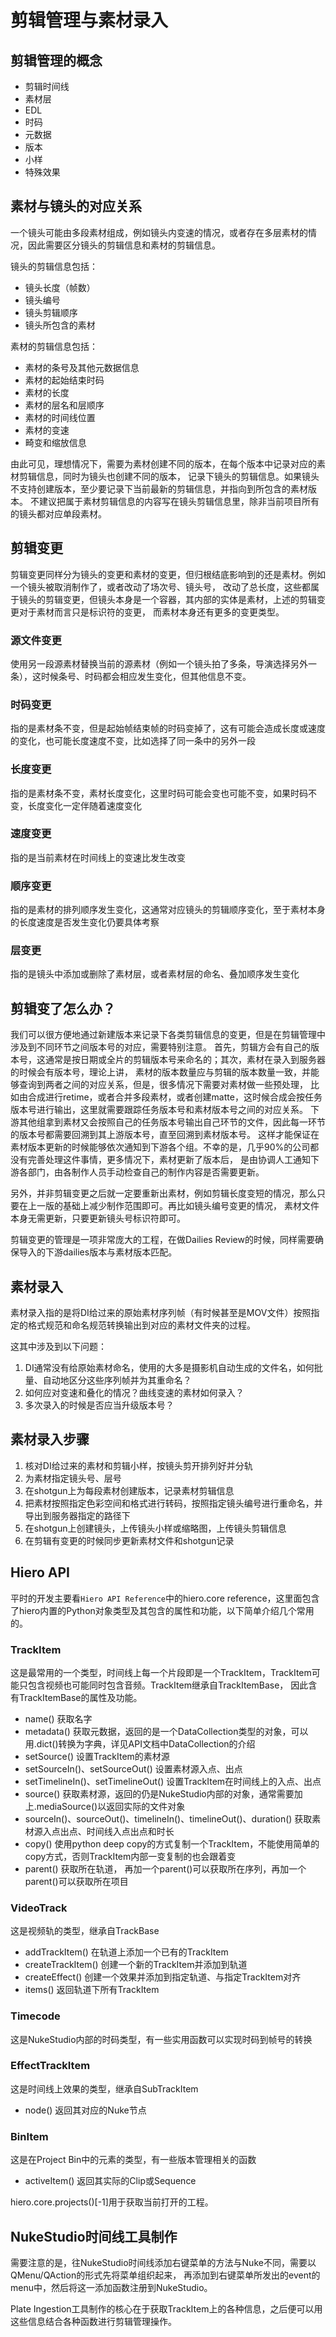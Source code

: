 # 剪辑管理与素材录入

## 剪辑管理的概念

* 剪辑时间线
* 素材层
* EDL
* 时码
* 元数据
* 版本
* 小样
* 特殊效果

## 素材与镜头的对应关系

一个镜头可能由多段素材组成，例如镜头内变速的情况，或者存在多层素材的情况，因此需要区分镜头的剪辑信息和素材的剪辑信息。

镜头的剪辑信息包括：
* 镜头长度（帧数）
* 镜头编号
* 镜头剪辑顺序
* 镜头所包含的素材

素材的剪辑信息包括：
* 素材的条号及其他元数据信息
* 素材的起始结束时码
* 素材的长度
* 素材的层名和层顺序
* 素材的时间线位置
* 素材的变速
* 畸变和缩放信息

由此可见，理想情况下，需要为素材创建不同的版本，在每个版本中记录对应的素材剪辑信息，同时为镜头也创建不同的版本，
记录下镜头的剪辑信息。如果镜头不支持创建版本，至少要记录下当前最新的剪辑信息，并指向到所包含的素材版本。
不建议把属于素材剪辑信息的内容写在镜头剪辑信息里，除非当前项目所有的镜头都对应单段素材。

## 剪辑变更

剪辑变更同样分为镜头的变更和素材的变更，但归根结底影响到的还是素材。例如一个镜头被取消制作了，或者改动了场次号、镜头号，
改动了总长度，这些都属于镜头的剪辑变更，但镜头本身是一个容器，其内部的实体是素材，上述的剪辑变更对于素材而言只是标识符的变更，
而素材本身还有更多的变更类型。

### 源文件变更
使用另一段源素材替换当前的源素材（例如一个镜头拍了多条，导演选择另外一条），这时候条号、时码都会相应发生变化，但其他信息不变。

### 时码变更
指的是素材条不变，但是起始帧结束帧的时码变掉了，这有可能会造成长度或速度的变化，也可能长度速度不变，比如选择了同一条中的另外一段

### 长度变更
指的是素材条不变，素材长度变化，这里时码可能会变也可能不变，如果时码不变，长度变化一定伴随着速度变化

### 速度变更
指的是当前素材在时间线上的变速比发生改变

### 顺序变更
指的是素材的排列顺序发生变化，这通常对应镜头的剪辑顺序变化，至于素材本身的长度速度是否发生变化仍要具体考察

### 层变更
指的是镜头中添加或删除了素材层，或者素材层的命名、叠加顺序发生变化

## 剪辑变了怎么办？

我们可以很方便地通过新建版本来记录下各类剪辑信息的变更，但是在剪辑管理中涉及到不同环节之间版本号的对应，需要特别注意。
首先，剪辑方会有自己的版本号，这通常是按日期或全片的剪辑版本号来命名的；其次，素材在录入到服务器的时候会有版本号，理论上讲，
素材的版本数量应与剪辑的版本数量一致，并能够查询到两者之间的对应关系，但是，很多情况下需要对素材做一些预处理，
比如由合成进行retime，或者合并多段素材，或者创建matte，这时候合成会按任务版本号进行输出，这里就需要跟踪任务版本号和素材版本号之间的对应关系。
下游其他组拿到素材又会按照自己的任务版本号输出自己环节的文件，因此每一环节的版本号都需要回溯到其上游版本号，直至回溯到素材版本号。
这样才能保证在素材版本更新的时候能够依次通知到下游各个组。不幸的是，几乎90%的公司都没有完善处理这件事情，更多情况下，素材更新了版本后，
是由协调人工通知下游各部门，由各制作人员手动检查自己的制作内容是否需要更新。

另外，并非剪辑变更之后就一定要重新出素材，例如剪辑长度变短的情况，那么只要在上一版的基础上减少制作范围即可。再比如镜头编号变更的情况，
素材文件本身无需更新，只要更新镜头号标识符即可。

剪辑变更的管理是一项非常庞大的工程，在做Dailies Review的时候，同样需要确保导入的下游dailies版本与素材版本匹配。

## 素材录入

素材录入指的是将DI给过来的原始素材序列帧（有时候甚至是MOV文件）按照指定的格式规范和命名规范转换输出到对应的素材文件夹的过程。

这其中涉及到以下问题：

1. DI通常没有给原始素材命名，使用的大多是摄影机自动生成的文件名，如何批量、自动地区分这些序列帧并为其重命名？
2. 如何应对变速和叠化的情况？曲线变速的素材如何录入？
3. 多次录入的时候是否应当升级版本号？

## 素材录入步骤

1. 核对DI给过来的素材和剪辑小样，按镜头剪开排列好并分轨
2. 为素材指定镜头号、层号
3. 在shotgun上为每段素材创建版本，记录素材剪辑信息
3. 把素材按照指定色彩空间和格式进行转码，按照指定镜头编号进行重命名，并导出到服务器指定的路径下
5. 在shotgun上创建镜头，上传镜头小样或缩略图，上传镜头剪辑信息
6. 在剪辑有变更的时候同步更新素材文件和shotgun记录

## Hiero API

平时的开发主要看`Hiero API Reference`中的hiero.core reference，这里面包含了hiero内置的Python对象类型及其包含的属性和功能，以下简单介绍几个常用的。
 
### TrackItem
这是最常用的一个类型，时间线上每一个片段即是一个TrackItem，TrackItem可能只包含视频也可能同时包含音频。TrackItem继承自TrackItemBase，
因此含有TrackItemBase的属性及功能。
* name() 获取名字
* metadata() 获取元数据，返回的是一个DataCollection类型的对象，可以用.dict()转换为字典，详见API文档中DataCollection的介绍
* setSource() 设置TrackItem的素材源
* setSourceIn()、setSourceOut() 设置素材源入点、出点
* setTimelineIn()、setTimelineOut() 设置TrackItem在时间线上的入点、出点
* source() 获取素材源，返回的仍是NukeStudio内部的对象，通常需要加上.mediaSource()以返回实际的文件对象
* sourceIn()、sourceOut()、timelineIn()、timelineOut()、duration() 获取素材源入点出点、时间线入点出点和时长
* copy() 使用python deep copy的方式复制一个TrackItem，不能使用简单的copy方式，否则TrackItem内部一变复制的也会跟着变
* parent() 获取所在轨道， 再加一个parent()可以获取所在序列，再加一个parent()可以获取所在项目
 
### VideoTrack
这是视频轨的类型，继承自TrackBase
* addTrackItem() 在轨道上添加一个已有的TrackItem
* createTrackItem() 创建一个新的TrackItem并添加到轨道
* createEffect() 创建一个效果并添加到指定轨道、与指定TrackItem对齐
* items() 返回轨道下所有TrackItem

### Timecode
这是NukeStudio内部的时码类型，有一些实用函数可以实现时码到帧号的转换
 
### EffectTrackItem
这是时间线上效果的类型，继承自SubTrackItem
* node() 返回其对应的Nuke节点
 
### BinItem
这是在Project Bin中的元素的类型，有一些版本管理相关的函数
* activeItem() 返回其实际的Clip或Sequence
 
hiero.core.projects()[-1]用于获取当前打开的工程。

## NukeStudio时间线工具制作

需要注意的是，往NukeStudio时间线添加右键菜单的方法与Nuke不同，需要以QMenu/QAction的形式先将菜单组织起来，
再添加到右键菜单所发出的event的menu中，然后将这一添加函数注册到NukeStudio。

Plate Ingestion工具制作的核心在于获取TrackItem上的各种信息，之后便可以用这些信息结合各种函数进行剪辑管理操作。